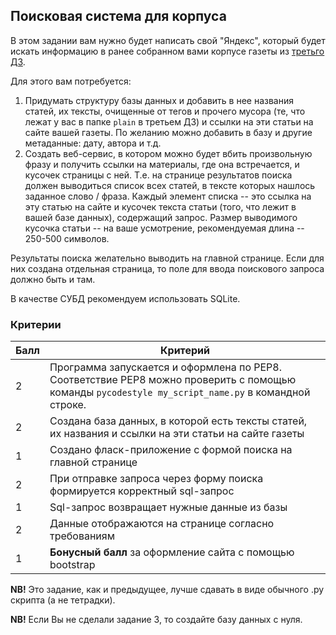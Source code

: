 ## Поисковая система для корпуса

В этом задании вам нужно будет написать свой "Яндекс", который будет искать информацию в ранее собранном вами корпусе газеты из [третьго ДЗ](https://github.com/ancatmara/learnpython2018/blob/master/Homeworks/Project.ipynb).

Для этого вам потребуется:

1. Придумать структуру базы данных и добавить в нее названия статей, их тексты, очищенные от тегов и прочего мусора (те, что лежат у вас в папке `plain` в третьем ДЗ) и ссылки на эти статьи на сайте вашей газеты. По желанию можно добавить в базу и другие метаданные: дату, автора и т.д.
2. Создать веб-сервис, в котором можно будет вбить произвольную фразу и получить ссылки на материалы, где она встречается, и кусочек страницы с ней. Т.е. на странице результатов поиска должен выводиться список всех статей, в тексте которых нашлось заданное слово / фраза. Каждый элемент списка -- это ссылка на эту статью на сайте и кусочек текста статьи (того, что лежит в вашей базе данных), содержащий запрос. Размер выводимого кусочка статьи -- на ваше усмотрение, рекомендуемая длина -- 250-500 символов. 

Результаты поиска желательно выводить на главной странице. Если для них создана отдельная страница, то поле для ввода поискового запроса должно быть и там. 

В качестве СУБД рекомендуем использовать SQLite.

### Критерии

|Балл|Критерий|
|----|--------|
|2|Программа запускается и оформлена по PEP8. Соответствие PEP8 можно проверить с помощью команды `pycodestyle my_script_name.py` в командной строке.|
|2|Создана база данных, в которой есть тексты статей, их названия и ссылки на эти статьи на сайте газеты|
|1|Создано фласк-приложение с формой поиска на главной странице|
|2|При отправке запроса через форму поиска формируется корректный sql-запрос|
|1|Sql-запрос возвращает нужные данные из базы|
|2|Данные отображаются на странице согласно требованиям|
|1|**Бонусный балл** за оформление сайта с помощью bootstrap|

**NB!** Это задание, как и предыдущее, лучше сдавать в виде обычного .py скрипта (а не тетрадки).

**NB!** Если Вы не сделали задание 3, то создайте базу данных с нуля.
